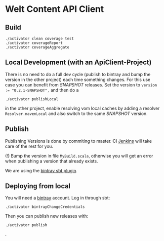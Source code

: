 Welt Content API Client
=======================

Build
-----

    ./activator clean coverage test
    ./activator coverageReport
    ./activator coverageAggregate

Local Development (with an ApiClient-Project)
---------------------------------------------

There is no need to do a full dev cycle (publish to bintray and bump the version in the other project)
each time something changes. For this use case you can benefit from _SNAPSHOT_ releases. Set the version to
`version := "0.2.1-SNAPSHOT",` and then do a

    ./activator publishLocal

in the other project, enable resolving vom local caches by adding a resolver `Resolver.mavenLocal` and also
switch to the same _SNAPSHOT_ version.

Publish
-------
Publishing Versions is done by commiting to master. CI [Jenkins](https://jenkins.up.welt.de/job/funkotron/job/WeltContentApiClient/job/WeltContentApiClientPipeline/) will take care of the rest for you.

(!) Bump the version in file `MyBuild.scala`, otherwise you will get an error when publishing a version that already exists.

We are using the [bintray sbt plugin](https://github.com/softprops/bintray-sbt).

Deploying from local
--------------------
You will need a [bintray](https://bintray.com/) account. Log in through sbt:

	./activator bintrayChangeCredentials

Then you can publish new releases with:

	./activator publish

.